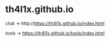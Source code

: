 # th4l1x.github.io

chat  -> http://https://th4l1x.github.io/index.html


tools -> https://th4l1x.github.io/tools/index.html
